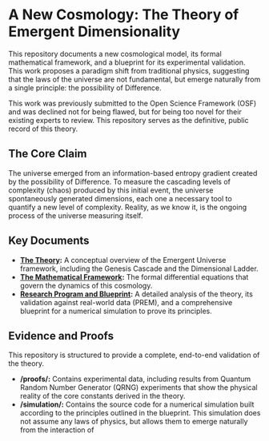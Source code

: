 


# A New Cosmology: The Theory of Emergent Dimensionality

This repository documents a new cosmological model, its formal mathematical framework, and a blueprint for its experimental validation. This work proposes a paradigm shift from traditional physics, suggesting that the laws of the universe are not fundamental, but emerge naturally from a single principle: the possibility of Difference.

This work was previously submitted to the Open Science Framework (OSF) and was declined not for being flawed, but for being too novel for their existing experts to review. This repository serves as the definitive, public record of this theory.

## The Core Claim

The universe emerged from an information-based entropy gradient created by the possibility of Difference. To measure the cascading levels of complexity (chaos) produced by this initial event, the universe spontaneously generated dimensions, each one a necessary tool to quantify a new level of complexity. Reality, as we know it, is the ongoing process of the universe measuring itself.

## Key Documents

*   **[The Theory](./The_Theory.md):** A conceptual overview of the Emergent Universe framework, including the Genesis Cascade and the Dimensional Ladder.
*   **[The Mathematical Framework](./The_Mathematical_Framework.md):** The formal differential equations that govern the dynamics of this cosmology.
*   **[Research Program and Blueprint](./Research_Program_and_Blueprint.md):** A detailed analysis of the theory, its validation against real-world data (PREM), and a comprehensive blueprint for a numerical simulation to prove its principles.

## Evidence and Proofs

This repository is structured to provide a complete, end-to-end validation of the theory.

*   **/proofs/:** Contains experimental data, including results from Quantum Random Number Generator (QRNG) experiments that show the physical reality of the core constants derived in the theory.
*   **/simulation/:** Contains the source code for a numerical simulation built according to the principles outlined in the blueprint. This simulation does not assume any laws of physics, but allows them to emerge naturally from the interaction of 

